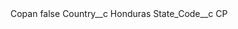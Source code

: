 <?xml version="1.0" encoding="UTF-8"?>
<CustomMetadata xmlns="http://soap.sforce.com/2006/04/metadata" xmlns:xsi="http://www.w3.org/2001/XMLSchema-instance" xmlns:xsd="http://www.w3.org/2001/XMLSchema">
    <label>Copan</label>
    <protected>false</protected>
    <values>
        <field>Country__c</field>
        <value xsi:type="xsd:string">Honduras</value>
    </values>
    <values>
        <field>State_Code__c</field>
        <value xsi:type="xsd:string">CP</value>
    </values>
</CustomMetadata>
